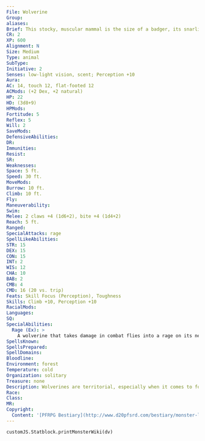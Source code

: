 ```yaml
---
File: Wolverine
Group: 
aliases: 
Brief: This stocky, muscular mammal is the size of a badger, its snarling lips revealing a mouth full of yellow teeth.
CR: 2
XP: 600
Alignment: N
Size: Medium
Type: animal
SubType: 
Initiative: 2
Senses: low-light vision, scent; Perception +10
Aura: 
AC: 14, touch 12, flat-footed 12
ACMods: (+2 Dex, +2 natural)
HP: 22
HD: (3d8+9)
HPMods: 
Fortitude: 5
Reflex: 5
Will: 2
SaveMods: 
DefensiveAbilities: 
DR: 
Immunities: 
Resist: 
SR: 
Weaknesses: 
Space: 5 ft.
Speed: 30 ft.
MoveMods: 
Burrow: 10 ft.
Climb: 10 ft.
Fly: 
Maneuverability: 
Swim: 
Melee: 2 claws +4 (1d6+2), bite +4 (1d4+2)
Reach: 5 ft.
Ranged: 
SpecialAttacks: rage
SpellLikeAbilities: 
STR: 15
DEX: 15
CON: 15
INT: 2
WIS: 12
CHA: 10
BAB: 2
CMB: 4
CMD: 16 (20 vs. trip)
Feats: Skill Focus (Perception), Toughness
Skills: Climb +10, Perception +10
RacialMods: 
Languages: 
SQ: 
SpecialAbilities:
  Rage (Ex): >
    A wolverine that takes damage in combat flies into a rage on its next turn, clawing and biting madly until either it or its opponent is dead. It gains +4 to Strength, +4 to Constitution, and -2 to AC. The creature cannot end its rage voluntarily.
SpellsKnown: 
SpellsPrepared: 
SpellDomains: 
Bloodline: 
Environment: forest
Temperature: cold
Organization: solitary
Treasure: none
Description: Wolverines are territorial, especially when it comes to food, and have been known to defend their kills against much larger predators, such as black bears. They are fearsome opponents, launching into a frenzy when wounded. They tend to give off a very strong, unpleasant musk smell when angry.  Armed with powerful jaws, strong legs, and a thick hide, wolverines are remarkably strong for their size.  They are reckless in battle and throw themselves at their foes, clawing and biting furiously.
Race: 
Class: 
MR: 
Copyright:
  Content: '[PFRPG Bestiary](http://www.d20pfsrd.com/bestiary/monster-listings/animals/musteloids/wolverine)'
---
```

```dataviewjs
customJS.Statblock.printMonsterWiki(dv)
```
